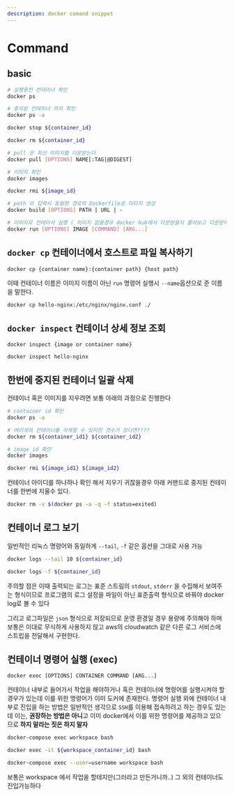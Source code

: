 ```yaml
---
description: docker comand snippet
---
```


# Command

## basic

```bash
# 실행중인 컨테이너 확인
docker ps

# 중지된 컨테이너 까지 확인
docker ps -a

docker stop ${container_id}

docker rm ${container_id}

# pull 은 최신 이미지를 다운받는다 
docker pull [OPTIONS] NAME[:TAG|@DIGEST]

# 이미지 확인
docker images

docker rmi ${image_id}

# path 미 입력시 동일한 경로의 Dockerfile로 이미지 생성
docker build [OPTIONS] PATH | URL | -

# 이미지로 컨테이서 실행 ( 이미지 없을경우 docker hub에서 다운받을지 물어보고 다운받아 실행)
docker run [OPTIONS] IMAGE [COMMAND] [ARG...]
```

## `docker cp` 컨테이너에서 호스트로 파일 복사하기

`docker cp {container name}:{container path} {host path}`

이때 컨테이너 이름은 이미지 이름이 아닌 `run` 명령어 실행시 `--name`옵션으로 준 이름을 말한다.

```bash
docker cp hello-nginx:/etc/nginx/nginx.conf ./
```

## `docker inspect` 컨테이너 상세 정보 조회

`docker inspect {image or container name}`

```text
docker inspect hello-nginx
```

## 한번에 중지된 컨테이너 일괄 삭제

컨테이너 혹은 이미지를 지우려면 보통 아래의 과정으로 진행한다

```bash
# container id 확인
docker ps -a

# 여러개의 컨테이너를 삭제할 수 있지만 갯수가 많다면????
docker rm ${container_id1} ${container_id2}

# image id 확인
docker images

docker rmi ${image_id1} ${image_id2}
```

컨테이너 아이디를 하나하나 확인 해서 지우기 귀찮을경우 아래 커맨드로 중지된 컨테이너를 한번에 지울수 있다.

```bash
docker rm -v $(docker ps -a -q -f status=exited)
```

## 컨테이너 로그 보기

일반적인 리눅스 명령어와 동일하게 `--tail`, `-f` 같은 옵션을 그대로 사용 가능

```bash
docker logs --tail 10 ${container_id}

docker logs -f ${container_id}
```

주의할 점은 이때 출력되는 로그는 표준 스트림의 `stdout`, `stderr` 을 수집해서 보여주는 형식이므로 프로그램의 로그 설정을 파일이 아닌 표준출력 형식으로 바꿔야 docker log로 볼 수 있다

그리고 로그파일은 `json` 형식으로 저장되므로 운영 환경일 경우 용량에 주의해야 하며 보통은 이대로 무식하게 사용하지 않고 aws의 cloudwatch 같은 다른 로그 서비스에 스트립을 전달해서 구현한다.

## 컨테이너 명령어 실행 \(exec\)

`docker exec [OPTIONS] CONTAINER COMMAND [ARG...]`

컨테이너 내부로 들어가서 작업을 해야하거나 혹은 컨테이너에 명령어를 실행시켜야 할 경우가 있는데 이를 위한 명령어가 이미 도커에 존재한다. 명령어 실행 외에 컨테이너 내부로 진입을 하는 방법은 일반적인 생각으로 `SSH`를 이용해 접속하려고 하는 경우도 있는데 이는, **권장하는 방법은 아니**고 이미 docker에서 이를 위한 명령어를 제공하고 있으므로 **하지 말라는 짓은 하지 말자**

```bash
docker-compose exec workspace bash

docker exec -it ${workspace_container_id} bash

docker-compose exec --user=username workspace bash
```

보통은 workspace 에서 작업을 할테지만\(그러라고 만든거니까..\) 그 외의 컨테이너도 진입가능하다

